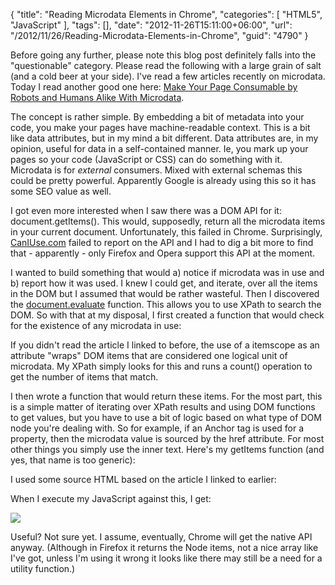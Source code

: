 {
	"title": "Reading Microdata Elements in Chrome",
	"categories": [
		"HTML5",
		"JavaScript"
	],
	"tags": [],
	"date": "2012-11-26T15:11:00+06:00",
	"url": "/2012/11/26/Reading-Microdata-Elements-in-Chrome",
	"guid": "4790"
}

Before going any further, please note this blog post definitely falls into the "questionable" category. Please read the following with a large grain of salt (and a cold beer at your side). I've read a few articles recently on microdata. Today I read another good one here: <a href="http://html5hacks.com/blog/2012/11/21/make-your-page-consumable-by-robots-and-humans-alike-with-microdata/">Make Your Page Consumable by Robots and Humans Alike With Microdata</a>.
<!--more-->
The concept is rather simple. By embedding a bit of metadata into your code, you make your pages have machine-readable context. This is a bit like data attributes, but in my mind a bit different. Data attributes are, in my opinion, useful for data in a self-contained manner. Ie, you mark up your pages so your code (JavaScript or CSS) can do something with it. Microdata is for <i>external</i> consumers. Mixed with external schemas this could be pretty powerful. Apparently Google is already using this so it has some SEO value as well.

I got even more interested when I saw there was a DOM API for it: document.getItems(). This would, supposedly, return all the microdata items in your current document. Unfortunately, this failed in Chrome. Surprisingly, <a href="http://www.caniuse.com">CanIUse.com</a> failed to report on the API and I had to dig a bit more to find that - apparently - only Firefox and Opera support this API at the moment. 

I wanted to build something that would a) notice if microdata was in use and b) report how it was used. I knew I could get, and iterate, over all the items in the DOM but I assumed that would be rather wasteful. Then I discovered the <a href="https://developer.mozilla.org/en-US/docs/DOM/document.evaluate">document.evaluate</a> function. This allows you to use XPath to search the DOM. So with that at my disposal, I first created a function that would check for the existence of any microdata in use:

<script src="https://gist.github.com/4150363.js?file=gistfile1.js"></script>

If you didn't read the article I linked to before, the use of a itemscope as an attribute "wraps" DOM items that are considered one logical unit of microdata. My XPath simply looks for this and runs a count() operation to get the number of items that match.

I then wrote a function that would return these items. For the most part, this is a simple matter of iterating over XPath results and using DOM functions to get values, but you have to use a bit of logic based on what type of DOM node you're dealing with. So for example, if an Anchor tag is used for a property, then the microdata value is sourced by the href attribute. For most other things you simply use the inner text. Here's my getItems function (and yes, that name is too generic):

<script src="https://gist.github.com/4150389.js?file=gistfile1.js"></script>

I used some source HTML based on the article I linked to earlier:

<script src="https://gist.github.com/4150394.js?file=gistfile1.html"></script>

When I execute my JavaScript against this, I get:

<img src="http://static.raymondcamden.com/images/screenshot40.png" />

Useful? Not sure yet. I assume, eventually, Chrome will get the native API anyway. (Although in Firefox it returns the Node items, not a nice array like I've got, unless I'm using it wrong it looks like there may still be a need for a utility function.)